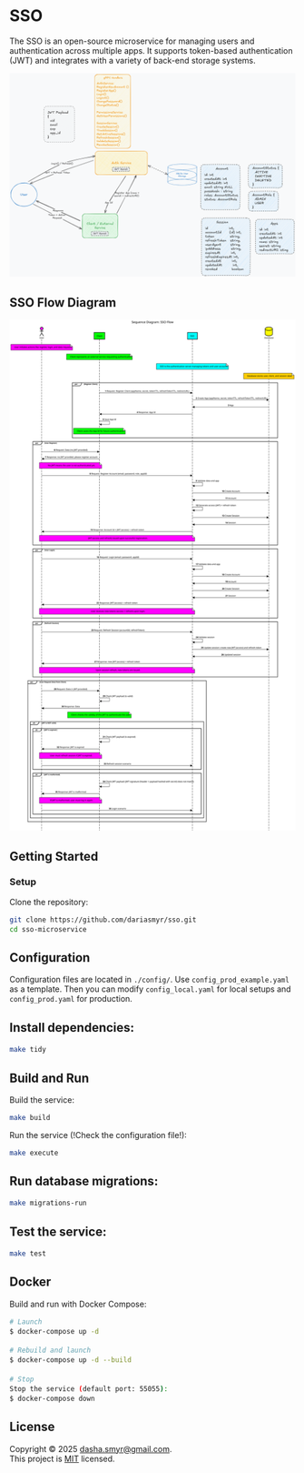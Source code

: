 # SSO
The SSO is an open-source microservice for managing users and authentication across multiple apps. It supports token-based authentication (JWT) and integrates with a variety of back-end storage systems.

![SSO Architecture](docs/architecture.png "SSO Microservice Architecture")

## SSO Flow Diagram

![SSO Flow](docs/flow.svg "SSO Flow")

## Getting Started

### Setup
Clone the repository:

```bash
git clone https://github.com/dariasmyr/sso.git
cd sso-microservice
```

## Configuration
Configuration files are located in `./config/`. Use `config_prod_example.yaml` as a template. 
Then you can modify `config_local.yaml` for local setups and `config_prod.yaml` for production.

## Install dependencies:

```bash
make tidy
```

## Build and Run
Build the service:

```bash
make build
```

Run the service (!Check the configuration file!):

```bash
make execute
```

## Run database migrations:

```bash
make migrations-run
```


## Test the service:
```bash
make test
```


## Docker
Build and run with Docker Compose:
```bash
# Launch
$ docker-compose up -d

# Rebuild and launch
$ docker-compose up -d --build

# Stop
Stop the service (default port: 55055):
$ docker-compose down
```

## License
Copyright © 2025 [dasha.smyr@gmail.com](https://github.com/dariasmyr).<br />
This project is [MIT](LICENSE) licensed.



